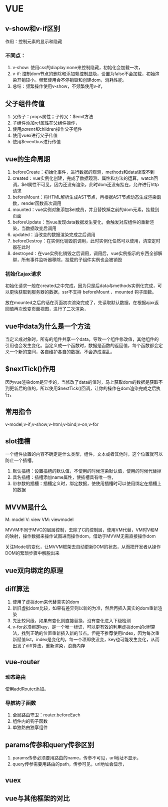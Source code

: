 # VUE

## v-show和v-if区别

作用：控制元素的显示和隐藏

### 不同点：

1. v-show: 使用css的diaplay:none来控制隐藏，初始化会加载一次，
2. v-if: 控制dom节点的删除和添加赖控制显隐，设置为false不会加载，初始渲染开销较小。频繁使用会不停销毁和创建dom，消耗性能。
3. 总结：频繁操作使用v-show，不频繁使用v-if，

## 父子组件传值

1. 父传子：props属性；子传父：$emit方法
2. 子组件添加ref属性在父组件操作，
3. 使用$parent和$children操作父子组件
4. 使用vuex进行父子传值
5. 使用$eventbus进行传值

## vue的生命周期

1. beforeCreate：初始化事件，进行数据的观测，methods和data读取不到
2. created：vue实例化创建，完成了数据观测、属性和方法的运算，watch回调，$el属性不可见，因为还没有渲染，此时dom还没有挂在，允许进行http请求
3. beforeMount：将HTML解析生成AST节点，再根据AST节点动态生成渲染函数，render函数首次调用
4. mounted：vue实例对象添加$el成员，并且替换掉之前的dom元素，挂载到页面
5. beforeUpdate：当vue发现data数据发生变化，会触发对应组件的重新渲染，当数据改变后调用
6. updated：当改变的数据渲染完成之后调用
7. beforeDestroy：在实例化销毁前调用，此时实例化任然可以使用，清空定时器在此时
8. destroyed：在vue实例化销毁之后调用，调用后，vue实例指示的东西全部解绑，所有事件监听器移除，挂载的子组件实例也会被销毁

### 初始化ajax请求

初始化请求一般在created之中完成，因为只是后data与methods实例化完成，可以更快获取到服务器的数据，ssr不支持 beforeMount 、mounted 钩子函数。

放在mounted之后的话在页面初次渲染完成了，先读取默认数据，在根据ajax返回值再次改变页面视图，进行了二次渲染，

## vue中data为什么是一个方法

当定义成对象时，所有的组件共享一个data，导致一个组件修改值，其他组件的引用也会发生变化。当定义成一个函数时，数据是函数的返回值，每个函数都会定义一个新的空间，各自维护各自的数据，不会造成混乱。

## $nextTick()作用

因为vue渲染dom是异步的，当修改了data的值时，马上获取dom的数据是获取不到更新后的值的，所以使用$nextTick()回调，让你的操作在dom渲染完成之后执行。

## 常用指令

v-model;v-if;v-show;v-html;v-bind;v-on;v-for

## slot插槽

一个组件放置的内容不确定是什么类型，组件，文本或者其他时，这个位置就可以防止一个插槽。

1. 默认插槽：设置插槽的默认值，不使用的时候渲染默认值，使用的时候代替掉
2. 具名插槽：插槽添加name属性，使插槽具有唯一性，
3. 带参数的插槽：插槽定义时，绑定数据，使使用插槽时可以使用绑定在插槽上的数据

## MVVM是什么

M:  model
V:  view
VM:  viewmodel

MVVM不同于MVC的层层控制，去除了C的控制层，使用VM代替，VM时V和M的映射，操作数据来操作试图进而操作dom，借助于MVVM无需直接操作dom

关注Model的变化，让MVVM框架去自动更新DOM的状态，从而把开发者从操作DOM的繁琐步骤中解脱出来

## vue双向绑定的原理

## diff算法

1. 使用了虚拟dom来代替真实的dom
2. 新旧虚拟dom比较，如果有差异则以新的为准，然后再插入真实的dom重新渲染
3. 先比较同级，如果有变化则直接替换，没有变化进入下级检测
4. v-for必须绑定key，是一个唯一标识，可以更有效的利用虚拟dom的diff算法，找到正确的位置重新插入新的节点。但是不推荐使用index，因为每次重新赋值list，index是变化的，每一个项即使没变，key也可能发生变化，从而出发了diff算法，重新渲染，浪费内存

## vue-router

### 动态路由

使用addRouter添加。

### 导航钩子函数

1. 全局路由守卫：router.beforeEach
2. 组件内的钩子函数
3. 单独路由独享组件

## params传参和query传参区别

1. params传参必须要用路由的name，传参不可见，url地址不显示，
2. query传参需要用路由的path，传参可见，url地址会显示，

## vuex

## vue与其他框架的对比
